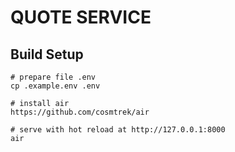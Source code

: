 # QUOTE SERVICE

## Build Setup

```
# prepare file .env
cp .example.env .env

# install air
https://github.com/cosmtrek/air

# serve with hot reload at http://127.0.0.1:8000
air

```
